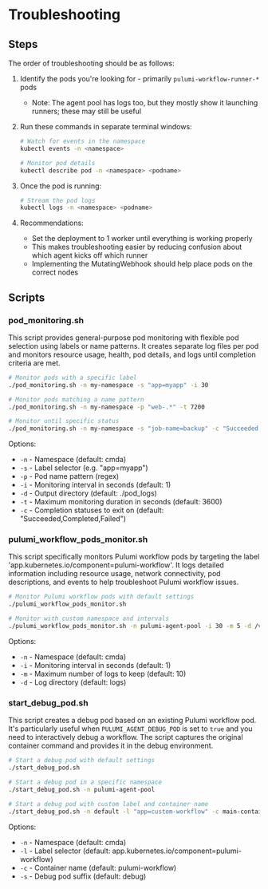 # Troubleshooting

## Steps

The order of troubleshooting should be as follows:

1. Identify the pods you're looking for - primarily `pulumi-workflow-runner-*` pods
   - Note: The agent pool has logs too, but they mostly show it launching runners; these may still be useful

2. Run these commands in separate terminal windows:

    ```bash
    # Watch for events in the namespace
    kubectl events -n <namespace>

    # Monitor pod details
    kubectl describe pod -n <namespace> <podname>
    ```

3. Once the pod is running:

   ```bash
   # Stream the pod logs
   kubectl logs -n <namespace> <podname>
   ```

4. Recommendations:
   - Set the deployment to 1 worker until everything is working properly
   - This makes troubleshooting easier by reducing confusion about which agent kicks off which runner
   - Implementing the MutatingWebhook should help place pods on the correct nodes

## Scripts

### pod_monitoring.sh

This script provides general-purpose pod monitoring with flexible pod selection using labels or name patterns. It creates separate log files per pod and monitors resource usage, health, pod details, and logs until completion criteria are met.

```bash
# Monitor pods with a specific label
./pod_monitoring.sh -n my-namespace -s "app=myapp" -i 30

# Monitor pods matching a name pattern
./pod_monitoring.sh -n my-namespace -p "web-.*" -t 7200

# Monitor until specific status
./pod_monitoring.sh -n my-namespace -s "job-name=backup" -c "Succeeded,Failed"
```

Options:

- `-n` - Namespace (default: cmda)
- `-s` - Label selector (e.g. "app=myapp")
- `-p` - Pod name pattern (regex)
- `-i` - Monitoring interval in seconds (default: 1)
- `-d` - Output directory (default: ./pod_logs)
- `-t` - Maximum monitoring duration in seconds (default: 3600)
- `-c` - Completion statuses to exit on (default: "Succeeded,Completed,Failed")

### pulumi_workflow_pods_monitor.sh

This script specifically monitors Pulumi workflow pods by targeting the label 'app.kubernetes.io/component=pulumi-workflow'. It logs detailed information including resource usage, network connectivity, pod descriptions, and events to help troubleshoot Pulumi workflow issues.

```bash
# Monitor Pulumi workflow pods with default settings
./pulumi_workflow_pods_monitor.sh

# Monitor with custom namespace and intervals
./pulumi_workflow_pods_monitor.sh -n pulumi-agent-pool -i 30 -m 5 -d /var/log/monitoring
```

Options:

- `-n` - Namespace (default: cmda)
- `-i` - Monitoring interval in seconds (default: 1)
- `-m` - Maximum number of logs to keep (default: 10)
- `-d` - Log directory (default: logs)

### start_debug_pod.sh

This script creates a debug pod based on an existing Pulumi workflow pod. It's particularly useful when `PULUMI_AGENT_DEBUG_POD` is set to `true` and you need to interactively debug a workflow. The script captures the original container command and provides it in the debug environment.

```bash
# Start a debug pod with default settings
./start_debug_pod.sh

# Start a debug pod in a specific namespace
./start_debug_pod.sh -n pulumi-agent-pool

# Start a debug pod with custom label and container name
./start_debug_pod.sh -n default -l "app=custom-workflow" -c main-container -s troubleshoot
```

Options:

- `-n` - Namespace (default: cmda)
- `-l` - Label selector (default: app.kubernetes.io/component=pulumi-workflow)
- `-c` - Container name (default: pulumi-workflow)
- `-s` - Debug pod suffix (default: debug)
